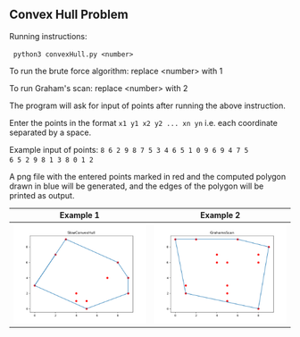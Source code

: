## Convex Hull Problem

Running instructions:

<code> python3 convexHull.py \<number\> </code>

To run the brute force algorithm: replace \<number\> with 1

To run Graham's scan: replace \<number\> with 2

The program will ask for input of points after running the above instruction.
  
Enter the points in the format <code>x1 y1 x2 y2 ... xn yn</code> i.e. each coordinate separated by a space.

Example input of points: <code>8 6 2 9 8 7 5 3 4 6 5 1 0 9 6 9 4 7 5 6 5 2 9 8 1 3 8 0 1 2</code>

A png file with the entered points marked in red and the computed polygon drawn in blue will be generated, and the edges of the polygon will be printed as output.

Example 1                  |  Example 2
:-------------------------:|:-------------------------:
![](SlowConvexHull.png)  |  ![](GrahamsScan.png)
